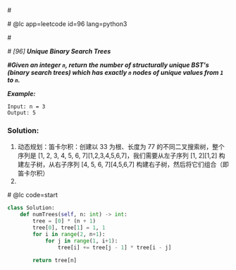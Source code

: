 \#

\# @lc app=leetcode id=96 lang=python3

\#

*\# [96] **Unique Binary Search Trees***

***\#Given an integer `n`, return the number of structurally unique BST's (binary search trees) which has exactly `n` nodes of unique values from `1` to `n`.***

***Example:***

```
Input: n = 3
Output: 5
```

### Solution:

1. 动态规划：笛卡尔积：创建以 33 为根、长度为 77 的不同二叉搜索树，整个序列是 [1, 2, 3, 4, 5, 6, 7][1,2,3,4,5,6,7]，我们需要从左子序列 [1, 2][1,2] 构建左子树，从右子序列 [4, 5, 6, 7][4,5,6,7] 构建右子树，然后将它们组合（即笛卡尔积）
2. 

\# @lc code=start

```python
class Solution:
    def numTrees(self, n: int) -> int:
        tree = [0] * (n + 1)
        tree[0], tree[1] = 1, 1
        for i in range(2, n+1):
            for j in range(1, i+1):
                tree[i] += tree[j - 1] * tree[i - j]
        
        return tree[n]
```

